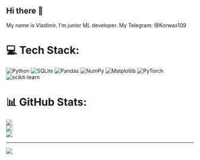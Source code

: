 ## Hi there 👋

My name is Vladimir, I'm junior ML developer. 
My Telegram: @Korwax109



# 💻 Tech Stack:
![Python](https://img.shields.io/badge/python-3670A0?style=for-the-badge&logo=python&logoColor=ffdd54) ![SQLite](https://img.shields.io/badge/sqlite-%2307405e.svg?style=for-the-badge&logo=sqlite&logoColor=white) ![Pandas](https://img.shields.io/badge/pandas-%23150458.svg?style=for-the-badge&logo=pandas&logoColor=white) ![NumPy](https://img.shields.io/badge/numpy-%23013243.svg?style=for-the-badge&logo=numpy&logoColor=white) ![Matplotlib](https://img.shields.io/badge/Matplotlib-%23ffffff.svg?style=for-the-badge&logo=Matplotlib&logoColor=black) ![PyTorch](https://img.shields.io/badge/PyTorch-%23EE4C2C.svg?style=for-the-badge&logo=PyTorch&logoColor=white) ![scikit-learn](https://img.shields.io/badge/scikit--learn-%23F7931E.svg?style=for-the-badge&logo=scikit-learn&logoColor=white)
# 📊 GitHub Stats:
![](https://github-readme-stats.vercel.app/api?username=vladimir16&theme=dark&hide_border=false&include_all_commits=false&count_private=false)<br/>
![](https://nirzak-streak-stats.vercel.app/?user=vladimir16&theme=dark&hide_border=false)<br/>
![](https://github-readme-stats.vercel.app/api/top-langs/?username=vladimir16&theme=dark&hide_border=false&include_all_commits=false&count_private=false&layout=compact)

---
[![](https://visitcount.itsvg.in/api?id=vladimir16&icon=0&color=0)](https://visitcount.itsvg.in)

<!-- Proudly created with GPRM ( https://gprm.itsvg.in ) -->
